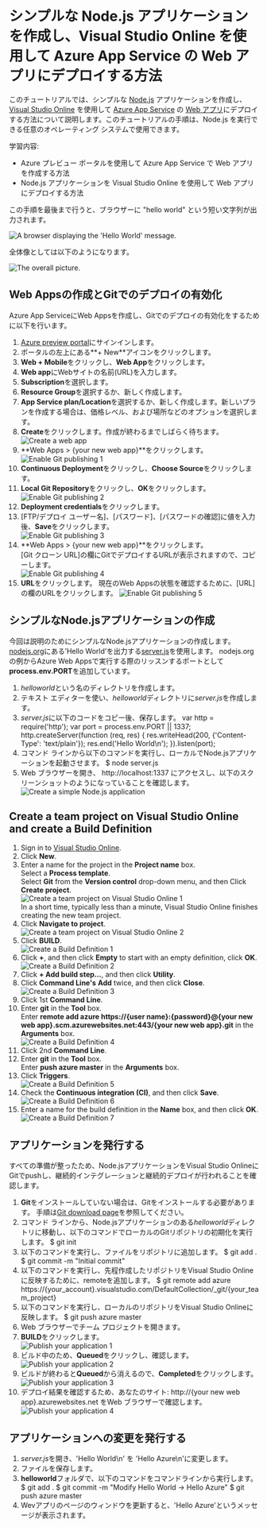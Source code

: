 # シンプルな Node.js アプリケーションを作成し、Visual Studio Online を使用して Azure App Service の Web アプリにデプロイする方法

このチュートリアルでは、シンプルな [Node.js](http://nodejs.org) アプリケーションを作成し、[Visual Studio Online](https://www.visualstudio.com/) を使用して [Azure App Service](https://azure.microsoft.com/ja-jp/documentation/articles/app-service-value-prop-what-is/) の [Web アプリ](https://azure.microsoft.com/ja-jp/documentation/articles/app-service-web-overview/)にデプロイする方法について説明します。このチュートリアルの手順は、Node.js を実行できる任意のオペレーティング システムで使用できます。

学習内容:

* Azure プレビュー ポータルを使用して Azure App Service で Web アプリを作成する方法
* Node.js アプリケーションを Visual Studio Online を使用して Web アプリにデプロイする方法

この手順を最後まで行うと、ブラウザーに "hello world" という短い文字列が出力されます。

![A browser displaying the 'Hello World' message.](https://lh4.googleusercontent.com/-DGNFXXFbkaA/ViTJC8lNWSI/AAAAAAAABuA/xxEDVobJMLw/w2048-h350-no/image151018-21.png)

全体像としては以下のようになります。

![The overall picture.](https://lh5.googleusercontent.com/-g81UGpL3vrk/ViTJC1g4PyI/AAAAAAAABt8/fG3m-9Odfzg/w1400-h646-no/image151018-01.png)

## Web Appsの作成とGitでのデプロイの有効化

Azure App ServiceにWeb Appsを作成し、Gitでのデプロイの有効化をするために以下を行います。

1. [Azure preview portal](https://portal.azure.com)にサインインします。
2. ポータルの左上にある**+ New**アイコンをクリックします。
3. **Web + Mobile**をクリックし、**Web App**をクリックします。
4. **Web app**にWebサイトの名前(URL)を入力します。
5. **Subscription**を選択します。
6. **Resource Group**を選択するか、新しく作成します。
7. **App Service plan/Location**を選択するか、新しく作成します。新しいプランを作成する場合は、価格レベル、および場所などのオプションを選択します。
8. **Create**をクリックします。作成が終わるまでしばらく待ちます。  
![Create a web app](https://lh6.googleusercontent.com/-Xpiene9r-WA/ViTJCywRCTI/AAAAAAAABuA/MQT2ClJihzk/w2030-h1422-no/image151018-02.png)  
9. **Web Apps > {your new web app}**をクリックします。  
![Enable Git publishing 1](https://lh3.googleusercontent.com/-jZy_TwAKBeU/ViTJC2VXiqI/AAAAAAAABt8/XZChBYssHA8/w2048-h1138-no/image151018-03.png)
10. **Continuous Deployment**をクリックし、**Choose Source**をクリックします。
11. **Local Git Repository**をクリックし、**OK**をクリックします。  
![Enable Git publishing 2](https://lh6.googleusercontent.com/-YQKxYgpGktc/ViTJC3q4M4I/AAAAAAAABt8/5uvQspD4wxU/w2048-h1276-no/image151018-04.png)
12. **Deployment credentials**をクリックします。
13. [FTP/デプロイ ユーザー名]、[パスワード]、[パスワードの確認]に値を入力後、**Save**をクリックします。  
![Enable Git publishing 3](https://lh4.googleusercontent.com/-aIUJi0gfGgc/ViTJC6pUD0I/AAAAAAAABt8/o18KA3cTiJo/w2048-h1322-no/image151018-05.png)
14. **Web Apps > {your new web app}**をクリックします。  
[Git クローン URL]の欄にGitでデプロイするURLが表示されますので、コピーします。  
![Enable Git publishing 4](https://lh3.googleusercontent.com/-B1pZOVUChXg/ViTJCwMoBiI/AAAAAAAABt8/TEolMFSFgZU/w1382-h1422-no/image151018-06.png)
15. **URL**をクリックします。
現在のWeb Appsの状態を確認するために、[URL]の欄のURLをクリックします。
![Enable Git publishing 5](https://lh4.googleusercontent.com/-1qbpll_dUuk/ViTJCxLpIaI/AAAAAAAABt8/iZRuhbCWISw/w1794-h1422-no/image151018-07.png)

## シンプルなNode.jsアプリケーションの作成

今回は説明のためにシンプルなNode.jsアプリケーションの作成します。
[nodejs.org](https://nodejs.org/en/)にある’Hello World’を出力する[server.js](https://nodejs.org/en/about/)を使用します。
nodejs.orgの例からAzure Web Appsで実行する際のリッスンするポートとして**process.env.PORT**を追加しています。

1. *helloworld*という名のディレクトリを作成します。
2. テキスト エディターを使い、*helloworld*ディレクトリに*server.js*を作成します。
3. *server.js*に以下のコードをコピー後、保存します。
    var http = require('http');
    var port = process.env.PORT || 1337;
    http.createServer(function (req, res) {
      res.writeHead(200, {'Content-Type': 'text/plain'});
      res.end('Hello World\n');
    }).listen(port);
4. コマンド ラインから以下のコマンドを実行し、ローカルでNode.jsアプリケーションを起動させます。
    $ node server.js
5. Web ブラウザーを開き、 http://localhost:1337 にアクセスし、以下のスクリーンショットのようになっていることを確認します。  
![Create a simple Node.js application](https://lh3.googleusercontent.com/-BUKMgxa2Fbk/ViTJC9w0EQI/AAAAAAAABuA/E7ZL5YbdSpg/w2048-h308-no/image151018-08.png)

## Create a team project on Visual Studio Online and create a Build Definition

1. Sign in to [Visual Studio Online](https://www.visualstudio.com/).
2. Click **New**.
3. Enter a name for the project in the **Project name** box.  
Select a **Process template**.  
Select **Git** from the **Version control** drop-down menu, and then Click **Create project**.  
![Create a team project on Visual Studio Online 1](https://lh4.googleusercontent.com/-7w5nPtL8G60/ViTJC4aKpnI/AAAAAAAABuA/Qo5sWVQPTf8/w2048-h1344-no/image151018-09.png)  
In a short time, typically less than a minute, Visual Studio Online finishes creating the new team project.
4. Click **Navigate to project**.  
![Create a team project on Visual Studio Online 2](https://lh4.googleusercontent.com/-7cCyTP9bkew/ViTJC9hGXCI/AAAAAAAABuA/1ryWFKviATc/w1400-h1240-no/image151018-10.png)
5. Click **BUILD**.  
![Create a Build Definition 1](https://lh4.googleusercontent.com/-fLAjAC3vH7g/ViTJC5_mdQI/AAAAAAAABuA/gRmZle-J-Zw/w1800-h1288-no/image151018-11.png)
6. Click **+**, and then click **Empty** to start with an empty definition, click **OK**.  
![Create a Build Definition 2](https://lh3.googleusercontent.com/-6Mk0Sndae-A/ViTJC6hXcoI/AAAAAAAABuA/2EaieFtnrsM/w1856-h1422-no/image151018-12.png)
7. Click **+ Add build step…**, and then click **Utility**.
8. Click **Command Line's** **Add** twice, and then click **Close**.  
![Create a Build Definition 3](https://lh5.googleusercontent.com/-lVmcgGTSoOA/ViTJC6NHf8I/AAAAAAAABuA/hwA8DwiHBao/w2048-h1352-no/image151018-13.png)
9. Click 1st **Command Line**.
10. Enter **git** in the **Tool** box.  
Enter **remote add azure https://{user name}:{password}@{your new web app}.scm.azurewebsites.net:443/{your new web app}.git** in the **Arguments** box.  
![Create a Build Definition 4](https://lh3.googleusercontent.com/-RnMiTePopIY/ViTJC6SindI/AAAAAAAABuA/OD7yoXXeAdQ/w2048-h900-no/image151018-14.png)
11. Click 2nd **Command Line**.
12. Enter **git** in the **Tool** box.  
Enter **push azure master** in the **Arguments** box.
13. Click **Triggers**.  
![Create a Build Definition 5](https://lh3.googleusercontent.com/-am3txWmBKgY/ViTJCy0pbII/AAAAAAAABuA/5X2KFgy3Jas/w2048-h902-no/image151018-15.png)
14. Check the **Continuous integration (CI)**, and then click **Save**.  
![Create a Build Definition 6](https://lh5.googleusercontent.com/-sdKZknViZYw/ViTJCwC7U7I/AAAAAAAABuA/BIntiP7VDS8/w2048-h924-no/image151018-16.png)
15. Enter a name for the build definition in the **Name** box, and then click **OK**.  
![Create a Build Definition 7](https://lh5.googleusercontent.com/-AtuY3U8g7IM/ViTJCzm28sI/AAAAAAAABuA/JLU4Uj9Q12I/w2048-h980-no/image151018-17.png)

## アプリケーションを発行する

すべての準備が整ったため、Node.jsアプリケーションをVisual Studio OnlineにGitでpushし、継続的インテグレーションと継続的デプロイが行われることを確認します。

1. **Git**をインストールしていない場合は、Gitをインストールする必要があります。
手順は[Git download page](http://git-scm.com/download)を参照してください。
2. コマンド ラインから、Node.jsアプリケーションのある*helloworld*ディレクトリに移動し、以下のコマンドでローカルのGitリポジトリの初期化を実行します。
    $ git init
3. 以下のコマンドを実行し、ファイルをリポジトリに追加します。
    $ git add .
    $ git commit -m "Initial commit"
4. 以下のコマンドを実行し、先程作成したリポジトリをVisual Studio Onlineに反映するために、remoteを追加します。
    $ git remote add azure https://{your_account}.visualstudio.com/DefaultCollection/_git/{your_team_project}
5. 以下のコマンドを実行し、ローカルのリポジトリをVisual Studio Onlineに反映します。
    $ git push azure master
6. Web ブラウザーでチーム プロジェクトを開きます。
7. **BUILD**をクリックします。  
![Publish your application 1](https://lh3.googleusercontent.com/-wC0DL-cmz64/ViTJCxWB_jI/AAAAAAAABuA/qlDBAqJv5RY/w2048-h944-no/image151018-18.png)
8. ビルド中のため、**Queued**をクリックし、確認します。  
![Publish your application 2](https://lh6.googleusercontent.com/-DEPlbTU4EBU/ViTJC-2FpdI/AAAAAAAABuA/OGxF7Wp5cXg/w2048-h688-no/image151018-19.png)
9. ビルドが終わると**Queued**から消えるので、**Completed**をクリックします。  
![Publish your application 3](https://lh3.googleusercontent.com/-tK-nzdGowZE/ViTJC_2IYsI/AAAAAAAABuA/t7oOqBk5HV8/w2048-h696-no/image151018-20.png)
10. デプロイ結果を確認するため、あなたのサイト: http://{your new web app}.azurewebsites.net をWeb ブラウザーで確認します。
![Publish your application 4](https://lh4.googleusercontent.com/-DGNFXXFbkaA/ViTJC8lNWSI/AAAAAAAABuA/xxEDVobJMLw/w2048-h350-no/image151018-21.png)

## アプリケーションへの変更を発行する

1. *server.js*を開き、'Hello World\n' を 'Hello Azure\n'に変更します。
2. ファイルを保存します。
3. **helloworld**フォルダで、以下のコマンドをコマンドラインから実行します。
    $ git add .
    $ git commit -m "Modify Hello World -> Hello Azure"
    $ git push azure master
4. Wevアプリのページのウィンドウを更新すると、'Hello Azure'というメッセージが表示されます。